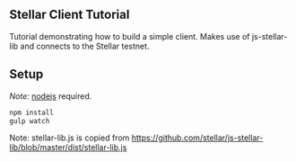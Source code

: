 ## Stellar Client Tutorial
Tutorial demonstrating how to build a simple client. Makes use of js-stellar-lib and connects to the Stellar testnet.
## Setup
*Note:* [nodejs](https://nodejs.org/download/) required.
```javascript
npm install
gulp watch
```
Note: stellar-lib.js is copied from https://github.com/stellar/js-stellar-lib/blob/master/dist/stellar-lib.js
